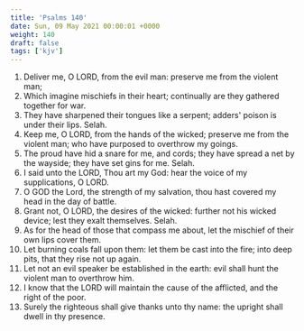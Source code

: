 ```yaml
---
title: 'Psalms 140'
date: Sun, 09 May 2021 00:00:01 +0000
weight: 140
draft: false
tags: ['kjv'] 
---
```


1. Deliver me, O LORD, from the evil man: preserve me from the violent man;
2. Which imagine mischiefs in their heart; continually are they gathered together for war.
3. They have sharpened their tongues like a serpent; adders' poison is under their lips. Selah.
4. Keep me, O LORD, from the hands of the wicked; preserve me from the violent man; who have purposed to overthrow my goings.
5. The proud have hid a snare for me, and cords; they have spread a net by the wayside; they have set gins for me. Selah.
6. I said unto the LORD, Thou art my God: hear the voice of my supplications, O LORD.
7. O GOD the Lord, the strength of my salvation, thou hast covered my head in the day of battle.
8. Grant not, O LORD, the desires of the wicked: further not his wicked device; lest they exalt themselves. Selah.
9. As for the head of those that compass me about, let the mischief of their own lips cover them.
10. Let burning coals fall upon them: let them be cast into the fire; into deep pits, that they rise not up again.
11. Let not an evil speaker be established in the earth: evil shall hunt the violent man to overthrow him.
12. I know that the LORD will maintain the cause of the afflicted, and the right of the poor.
13. Surely the righteous shall give thanks unto thy name: the upright shall dwell in thy presence.
